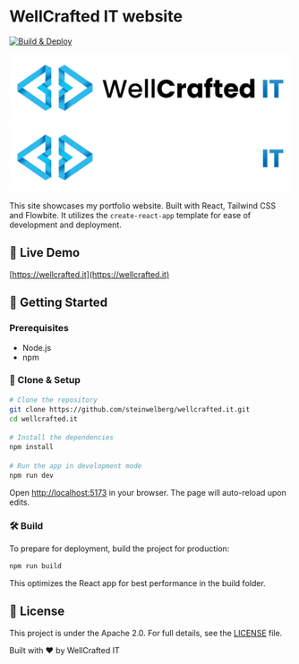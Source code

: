 # WellCrafted IT website

[![Build & Deploy](https://github.com/wellcrafted-it/wellcrafted-it.github.io/actions/workflows/main.yml/badge.svg)](https://github.com/wellcrafted-it/wellcrafted-it.github.io/actions/workflows/main.yml)

![WellCrafted IT Logo](./src/assets/logo-light.svg#gh-light-mode-only#gh-light-mode-only)
![WellCrafted IT Logo](./src/assets/logo-dark.svg#gh-light-mode-only#gh-dark-mode-only)

This site showcases my portfolio website. Built with React, Tailwind CSS and Flowbite. It utilizes the `create-react-app` template for ease of development and deployment.

## 🔗 Live Demo

[https://wellcrafted.it](https://wellcrafted.it)

## 🚀 Getting Started

### Prerequisites

- Node.js
- npm

### 💾 Clone & Setup

```bash
# Clone the repository
git clone https://github.com/steinwelberg/wellcrafted.it.git
cd wellcrafted.it

# Install the dependencies
npm install

# Run the app in development mode
npm run dev
```

Open [http://localhost:5173](http://localhost:5173) in your browser. The page will auto-reload upon edits.

### 🛠️ Build

To prepare for deployment, build the project for production:

```bash
npm run build
```

This optimizes the React app for best performance in the build folder.

## 📝 License

This project is under the Apache 2.0. For full details, see the [LICENSE](/LICENSE) file.

Built with ❤️ by WellCrafted IT
